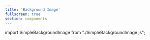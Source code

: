 ```yaml
---
title: 'Background Image'
fullscreen: true
section: components
---
```


import SimpleBackgroundImage from "./SimpleBackgroundImage.js";

<SimpleBackgroundImage />
